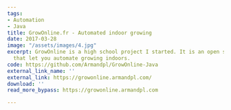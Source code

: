 ```yaml
---
tags:
- Automation
- Java
title: GrowOnline.fr - Automated indoor growing
date: 2017-03-28
image: "/assets/images/4.jpg"
excerpt: GrowOnline is a high school project I started. It is an open source system
  that let you automate growing indoors.
code: https://github.com/Armandpl/GrowOnline-Java
external_link_name: ''
external_link: https://growonline.armandpl.com/
download: ''
read_more_bypass: https://growonline.armandpl.com

---
```

